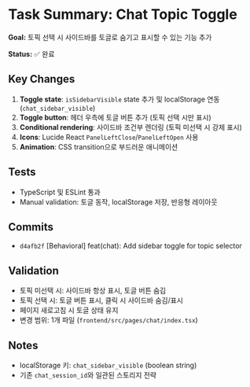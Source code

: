 # Task Summary: Chat Topic Toggle

**Goal:** 토픽 선택 시 사이드바를 토글로 숨기고 표시할 수 있는 기능 추가

**Status:** ✅ 완료

## Key Changes
1. **Toggle state**: `isSidebarVisible` state 추가 및 localStorage 연동 (`chat_sidebar_visible`)
2. **Toggle button**: 헤더 우측에 토글 버튼 추가 (토픽 선택 시만 표시)
3. **Conditional rendering**: 사이드바 조건부 렌더링 (토픽 미선택 시 강제 표시)
4. **Icons**: Lucide React `PanelLeftClose`/`PanelLeftOpen` 사용
5. **Animation**: CSS transition으로 부드러운 애니메이션

## Tests
- TypeScript 및 ESLint 통과
- Manual validation: 토글 동작, localStorage 저장, 반응형 레이아웃

## Commits
- `d4afb2f` [Behavioral] feat(chat): Add sidebar toggle for topic selector

## Validation
- 토픽 미선택 시: 사이드바 항상 표시, 토글 버튼 숨김
- 토픽 선택 시: 토글 버튼 표시, 클릭 시 사이드바 숨김/표시
- 페이지 새로고침 시 토글 상태 유지
- 변경 범위: 1개 파일 (`frontend/src/pages/chat/index.tsx`)

## Notes
- localStorage 키: `chat_sidebar_visible` (boolean string)
- 기존 `chat_session_id`와 일관된 스토리지 전략
